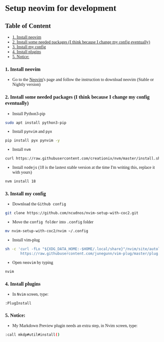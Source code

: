 <div style="font-family: JetBrainsMono Nerd Font">

# Setup neovim for development

## Table of Content

<!-- vim-markdown-toc Redcarpet -->

* [1. Install neovim](#1-install-neovim)
* [2. Install some needed packages (I think because I change my config eventually)](#2-install-some-needed-packages-i-think-because-i-change-my-config-eventually)
* [3. Install my config](#3-install-my-config)
* [4. Install plugins](#4-install-plugins)
* [5. Notice:](#5-notice)

<!-- vim-markdown-toc -->

### 1. Install neovim

- Go to the [Neovim](https://github.com/neovim/neovim/wiki/Installing-Neovim)'s page and follow the instruction to download neovim (Stable or Nightly version)

### 2. Install some needed packages (I think because I change my config eventually)

- Install Python3-pip

```bash
sudo apt install python3-pip
```

- Install `pynvim` and `pyx` 

```bash
pip install pyx pynvim -y
```

- Install `nvm`

```bash
curl https://raw.githubusercontent.com/creationix/nvm/master/install.sh | bash 

```

- Install `nodejs` (18 is the lastest stable version at the time I'm writing this, replace it with yours)

```bash
nvm install 18
```



### 3. Install my config

- Download the `Github config`

```bash
git clone https://github.com/ncudnos/nvim-setup-with-coc2.git
```

- Move the `config folder` into `.config` folder

```bash
mv nvim-setup-with-coc2/nvim ~/.config
```

- Install vim-plug

```bash
sh -c 'curl -fLo "${XDG_DATA_HOME:-$HOME/.local/share}"/nvim/site/autoload/plug.vim --create-dirs \
       https://raw.githubusercontent.com/junegunn/vim-plug/master/plug.vim'
```

- Open `neovim` by typing 

```bash
nvim
```

### 4. Install plugins

- In `Nvim` screen, type:

```vim
:PlugInstall
```

### 5. Notice:

- My Markdown Preview plugin needs an extra step, in Nvim screen, type:

```bash
:call mkdp#util#install()
```

</div>
